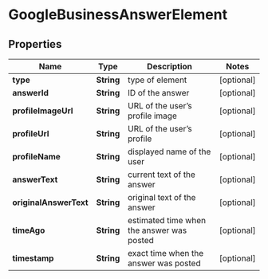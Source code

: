 # GoogleBusinessAnswerElement


## Properties

| Name | Type | Description | Notes |
|------------ | ------------- | ------------- | -------------|
**type** | **String** | type of element |[optional]|
**answerId** | **String** | ID of the answer |[optional]|
**profileImageUrl** | **String** | URL of the user’s profile image |[optional]|
**profileUrl** | **String** | URL of the user’s profile |[optional]|
**profileName** | **String** | displayed name of the user |[optional]|
**answerText** | **String** | current text of the answer |[optional]|
**originalAnswerText** | **String** | original text of the answer |[optional]|
**timeAgo** | **String** | estimated time when the answer was posted |[optional]|
**timestamp** | **String** | exact time when the answer was posted |[optional]|